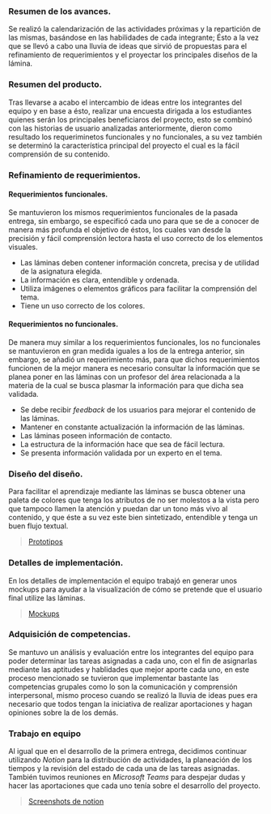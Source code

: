 ### Resumen de los avances. 

Se realizó la calendarización de las actividades próximas y la repartición de las mismas, basándose en las habilidades de cada integrante; Ésto a la vez que se llevó a cabo una lluvia de ideas que sirvió de propuestas para el refinamiento de requerimientos y el proyectar los principales diseños de la lámina. 

### Resumen del producto. 

Tras llevarse a acabo el intercambio de ideas entre los integrantes del equipo y en base a ésto, realizar una encuesta dirigada a los estudiantes quienes serán los principales beneficiaros del proyecto, esto se combinó con las historias de usuario analizadas anteriormente, dieron como resultado los requeriminetos funcionales y no funcionales, a su vez también se determinó la característica principal del proyecto el cual es la fácil comprensión de su contenido. 

### Refinamiento de requerimientos.

#### Requerimientos funcionales.

Se mantuvieron los mismos requerimientos funcionales de la pasada entrega, sin embargo, se especificó cada uno para que se de a conocer de manera más profunda el objetivo de éstos, los cuales van desde la precisión y fácil comprensión lectora hasta el uso correcto de los elementos visuales.

- Las láminas deben contener información concreta, precisa y de utilidad de la asignatura elegida.
- La información es clara, entendible y ordenada.
- Utiliza imágenes o elementos gráficos para facilitar la comprensión del tema.
- Tiene un uso correcto de los colores.

#### Requerimientos no funcionales.

De manera muy similar a los requerimientos funcionales, los no funcionales se mantuvieron en gran medida iguales a los de la entrega anterior, sin embargo, se añadió un requerimiento más, para que dichos requerimientos funcionen de la mejor manera es necesario consultar la información que se planea poner en las láminas con un profesor del área relacionada a la materia de la cual se busca plasmar la información para que dicha sea validada.

- Se debe recibir _feedback_ de los usuarios para mejorar el contenido de las láminas.
- Mantener en constante actualización la información de las láminas.
- Las láminas poseen información de contacto.
- La estructura de la información hace que sea de fácil lectura.
- Se presenta información validada por un experto en el tema.

### Diseño del diseño. 

Para facilitar el aprendizaje mediante las láminas se busca obtener una paleta de colores que tenga los atributos de no ser molestos a la vista pero que tampoco llamen la atención y puedan dar un tono más vivo al contenido, y que éste a su vez este bien sintetizado, entendible y tenga un buen flujo textual. 

> [Prototipos](https://github.com/Benn7n/PY-FIS-LAMINAS/blob/main/DOCUMENTOS/2.2%20PLAN%20Y%20DETALLES/2.%20Detalles%20de%20dise%C3%B1o.md)

### Detalles de implementación.
En los detalles de implementación el equipo trabajó en generar unos mockups para ayudar a la visualización de cómo se pretende que el usuario final utilize las láminas.

> [Mockups](https://github.com/Benn7n/PY-FIS-LAMINAS/blob/main/DOCUMENTOS/2.2%20PLAN%20Y%20DETALLES/3.%20Detalles%20de%20implementaci%C3%B3n.md)

### Adquisición de competencias. 

Se mantuvo un análisis  y evaluación entre los integrantes del equipo para poder determinar las tareas asignadas a cada uno, con el fin de asignarlas mediante las aptitudes y hablidades que mejor aporte cada uno, en este proceso mencionado se tuvieron que implementar bastante las competencias grupales como lo son la comunicación  y comprensión interpersonal, mismo proceso cuando se realizó la lluvia de ideas pues era necesario que todos tengan la iniciativa de realizar aportaciones y hagan opiniones sobre la de los demás.

### Trabajo en equipo
Al igual que en el desarrollo de la primera entrega, decidimos continuar utilizando _Notion_ para la distribución de actividades, la planeación de los tiempos y la revisión del estado de cada una de las tareas asignadas. También tuvimos reuniones en _Microsoft Teams_ para despejar dudas y hacer las aportaciones que cada uno tenía sobre el desarrollo del proyecto.

> [Screenshots de notion](https://www.notion.so/Segunda-Entrega-458974d4b2164c7caeb53734ce233dcb)
